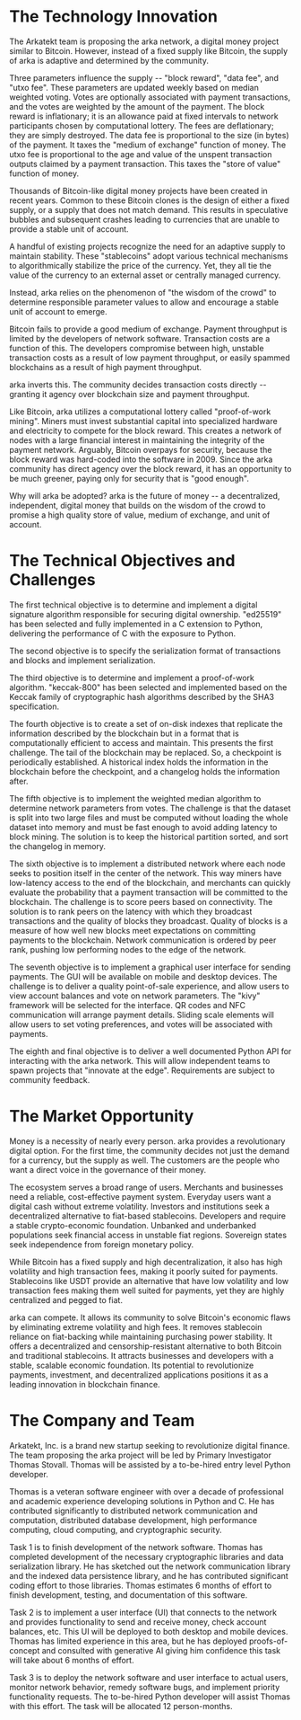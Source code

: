 
# The Technology Innovation

The Arkatekt team is proposing the arka network, a digital money project similar to Bitcoin.  However, instead of a fixed supply like Bitcoin, the supply of arka is adaptive and determined by the community.

Three parameters influence the supply -- "block reward", "data fee", and "utxo fee".  These parameters are updated weekly based on median weighted voting.  Votes are optionally associated with payment transactions, and the votes are weighted by the amount of the payment.  The block reward is inflationary; it is an allowance paid at fixed intervals to network participants chosen by computational lottery.  The fees are deflationary; they are simply destroyed.  The data fee is proportional to the size (in bytes) of the payment.  It taxes the "medium of exchange" function of money.  The utxo fee is proportional to the age and value of the unspent transaction outputs claimed by a payment transaction.  This taxes the "store of value" function of money.

Thousands of Bitcoin-like digital money projects have been created in recent years.  Common to these Bitcoin clones is the design of either a fixed supply, or a supply that does not match demand.  This results in speculative bubbles and subsequent crashes leading to currencies that are unable to provide a stable unit of account.

A handful of existing projects recognize the need for an adaptive supply to maintain stability.  These "stablecoins" adopt various technical mechanisms to algorithmically stabilize the price of the currency.  Yet, they all tie the value of the currency to an external asset or centrally managed currency.

Instead, arka relies on the phenomenon of "the wisdom of the crowd" to determine responsible parameter values to allow and encourage a stable unit of account to emerge.

Bitcoin fails to provide a good medium of exchange.  Payment throughput is limited by the developers of network software.  Transaction costs are a function of this.  The developers compromise between high, unstable transaction costs as a result of low payment throughput, or easily spammed blockchains as a result of high payment throughput.

arka inverts this.  The community decides transaction costs directly -- granting it agency over blockchain size and payment throughput.

Like Bitcoin, arka utilizes a computational lottery called "proof-of-work mining".  Miners must invest substantial capital into specialized hardware and electricity to compete for the block reward.  This creates a network of nodes with a large financial interest in maintaining the integrity of the payment network.  Arguably, Bitcoin overpays for security, because the block reward was hard-coded into the software in 2009.  Since the arka community has direct agency over the block reward, it has an opportunity to be much greener, paying only for security that is "good enough".

Why will arka be adopted?  arka is the future of money -- a decentralized, independent, digital money that builds on the wisdom of the crowd to promise a high quality store of value, medium of exchange, and unit of account.

# The Technical Objectives and Challenges

The first technical objective is to determine and implement a digital signature algorithm responsible for securing digital ownership.  "ed25519" has been selected and fully implemented in a C extension to Python, delivering the performance of C with the exposure to Python.

The second objective is to specify the serialization format of transactions and blocks and implement serialization.

The third objective is to determine and implement a proof-of-work algorithm.  "keccak-800" has been selected and implemented based on the Keccak family of cryptographic hash algorithms described by the SHA3 specification.

The fourth objective is to create a set of on-disk indexes that replicate the information described by the blockchain but in a format that is computationally efficient to access and maintain.  This presents the first challenge.  The tail of the blockchain may be replaced.  So, a checkpoint is periodically established.  A historical index holds the information in the blockchain before the checkpoint, and a changelog holds the information after.

The fifth objective is to implement the weighted median algorithm to determine network parameters from votes.  The challenge is that the dataset is split into two large files and must be computed without loading the whole dataset into memory and must be fast enough to avoid adding latency to block mining.  The solution is to keep the historical partition sorted, and sort the changelog in memory.

The sixth objective is to implement a distributed network where each node seeks to position itself in the center of the network.  This way miners have low-latency access to the end of the blockchain, and merchants can quickly evaluate the probability that a payment transaction will be committed to the blockchain.  The challenge is to score peers based on connectivity.  The solution is to rank peers on the latency with which they broadcast transactions and the quality of blocks they broadcast.  Quality of blocks is a measure of how well new blocks meet expectations on committing payments to the blockchain.  Network communication is ordered by peer rank, pushing low performing nodes to the edge of the network.

The seventh objective is to implement a graphical user interface for sending payments.  The GUI will be available on mobile and desktop devices.  The challenge is to deliver a quality point-of-sale experience, and allow users to view account balances and vote on network parameters.  The "kivy" framework will be selected for the interface.  QR codes and NFC communication will arrange payment details.  Sliding scale elements will allow users to set voting preferences, and votes will be associated with payments.

The eighth and final objective is to deliver a well documented Python API for interacting with the arka network.  This will allow independent teams to spawn projects that "innovate at the edge".  Requirements are subject to community feedback.

# The Market Opportunity

Money is a necessity of nearly every person.  arka provides a revolutionary digital option.  For the first time, the community decides not just the demand for a currency, but the supply as well.  The customers are the people who want a direct voice in the governance of their money.

The ecosystem serves a broad range of users.  Merchants and businesses need a reliable, cost-effective payment system.  Everyday users want a digital cash without extreme volatility.  Investors and institutions seek a decentralized alternative to fiat-based stablecoins.  Developers and require a stable crypto-economic foundation.  Unbanked and underbanked populations seek financial access in unstable fiat regions.  Sovereign states seek independence from foreign monetary policy.

While Bitcoin has a fixed supply and high decentralization, it also has high volatility and high transaction fees, making it poorly suited for payments.  Stablecoins like USDT provide an alternative that have low volatility and low transaction fees making them well suited for payments, yet they are highly centralized and pegged to fiat.

arka can compete.  It allows its community to solve Bitcoin's economic flaws by eliminating extreme volatility and high fees.  It removes stablecoin reliance on fiat-backing while maintaining purchasing power stability.  It offers a decentralized and censorship-resistant alternative to both Bitcoin and traditional stablecoins.  It attracts businesses and developers with a stable, scalable economic foundation.  Its potential to revolutionize payments, investment, and decentralized applications positions it as a leading innovation in blockchain finance.

# The Company and Team

Arkatekt, Inc. is a brand new startup seeking to revolutionize digital finance.  The team proposing the arka project will be led by Primary Investigator Thomas Stovall.  Thomas will be assisted by a to-be-hired entry level Python developer.

Thomas is a veteran software engineer with over a decade of professional and academic experience developing solutions in Python and C.  He has contributed significantly to distributed network communication and computation, distributed database development, high performance computing, cloud computing, and cryptographic security.

Task 1 is to finish development of the network software.  Thomas has completed development of the necessary cryptographic libraries and data serialization library.  He has sketched out the network communication library and the indexed data persistence library, and he has contributed significant coding effort to those libraries.  Thomas estimates 6 months of effort to finish development, testing, and documentation of this software.

Task 2 is to implement a user interface (UI) that connects to the network and provides functionality to send and receive money, check account balances, etc.  This UI will be deployed to both desktop and mobile devices.  Thomas has limited experience in this area, but he has deployed proofs-of-concept and consulted with generative AI giving him confidence this task will take about 6 months of effort.

Task 3 is to deploy the network software and user interface to actual users, monitor network behavior, remedy software bugs, and implement priority functionality requests.  The to-be-hired Python developer will assist Thomas with this effort.  The task will be allocated 12 person-months.
